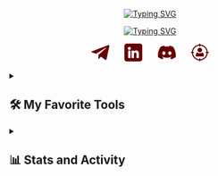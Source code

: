 <p align="center">
  <a href="https://git.io/typing-svg"><img src="https://readme-typing-svg.herokuapp.com?font=Rubik+Wet+Paint&size=30&duration=1&pause=1000000000000000000&color=660000&center=true&width=435&lines=Artem+Rarog" alt="Typing SVG" /></a>
</p>

<p align="center">
  <a href="https://git.io/typing-svg"><img src="https://readme-typing-svg.herokuapp.com?font=Atma&size=30&duration=4000&pause=250&color=8B0000&center=true&width=435&lines=Frontend-developer;Learning+never+stops;UX-focused+mindset;Love+Linux" alt="Typing SVG" /></a>
</p>

<!-- Social icons section -->
<p align="center">
  <a href="https://www.youtube.com/c/DevProTips"><img width="32px" alt="Youtube" title="Telegram" src="https://github.com/drippyzxc/appslogo/blob/main/telegram(1).png"/></a>
  &#8287;&#8287;&#8287;&#8287;&#8287;
  <a href="https://www.linkedin.com/in/jonah-lawrence/"><img width="32px" alt="LinkedIn" title="LinkedIn" src="https://github.com/drippyzxc/appslogo/blob/main/telegram(2).png"/></a>
  &#8287;&#8287;&#8287;&#8287;&#8287;
  <a href="https://discord.gg/fPrdqh3Zfu" alt="Discord" title="Dev Pro Tips Discord Server"><img width="32px" src="https://github.com/drippyzxc/appslogo/blob/main/headhunting(2).png"/></a>
  &#8287;&#8287;&#8287;&#8287;&#8287;
  <a href="https://ko-fi.com/jlawrence"><img width="32px" alt="Ko-fi" title="Buy me a coffee" src="https://github.com/drippyzxc/appslogo/blob/main/headhunting(1).png"/></a>
<!--   &#8287;&#8287;&#8287;&#8287;&#8287;
  <a href="http://eyl327.mywebcommunity.org/promos/"><img width="32px" alt="Free Stuff" title="Free gifts for you" src="https://i.imgur.com/0uVwkoZ.png"/></a> -->
</p>

<details> 
  <summary><h2>🛠️ My Favorite Tools</h2></summary>
  <!-- Some badges are from https://github.com/Ileriayo/markdown-badges -->

  <h3>👨‍💻 Programming and Markup Languages</h3>

  <p>
    <a href="#"><img alt="Bash" src="https://img.shields.io/badge/Bash-666?style=for-the-badge&logo=gnubash&logoColor=%23660000&labelColor=%23000&color=%23000"></a>
    <a href="#"><img alt="CSS" src="https://img.shields.io/badge/CSS-666?style=for-the-badge&logo=css3&logoColor=%23660000&labelColor=%23000&color=%23000"></a> 
    <a href="#"><img alt="HTML" src="https://img.shields.io/badge/HTML-666?style=for-the-badge&logo=html5&logoColor=%23660000&labelColor=%23000&color=%23000"></a>
    <a href="#"><img alt="JavaScript" src="https://img.shields.io/badge/JavaScript-666?style=for-the-badge&logo=javascript&logoColor=%23660000&labelColor=%23000&color=%23000"></a>
    <a href="#"><img alt="Node.js" src="https://img.shields.io/badge/Node.js-666?style=for-the-badge&logo=nodedotjs&logoColor=%23660000&labelColor=%23000&color=%23000"></a>
    <a href="#"><img alt="TypeScript" src="https://img.shields.io/badge/TypeScript-666?style=for-the-badge&logo=typescript&logoColor=%23660000&labelColor=%23000&color=%23000"></a>
  </p>

  <h3>🧰 Frameworks and Libraries</h3>

  <p>
    <a href="#"><img alt="Bootstrap" src="https://img.shields.io/badge/bootstrap-666?style=for-the-badge&logo=bootstrap&logoColor=%23000%20&labelColor=%23660000&color=%23660000"></a>
    <a href="#"><img alt="Radix" src="https://img.shields.io/badge/radixui-666?style=for-the-badge&logo=radixui&logoColor=%23000%20&labelColor=%23660000&color=%23660000"></a>
    <a href="#"><img alt="React" src="https://img.shields.io/badge/react-666?style=for-the-badge&logo=react&logoColor=%23000%20&labelColor=%23660000&color=%23660000"></a>
    <a href="#"><img alt="Redux" src="https://img.shields.io/badge/redux-666?style=for-the-badge&logo=redux&logoColor=%23000%20&labelColor=%23660000&color=%23660000"></a>
    <a href="#"><img alt="Sass" src="https://img.shields.io/badge/sass-666?style=for-the-badge&logo=sass&logoColor=%23000%20&labelColor=%23660000&color=%23660000"></a>
    <a href="#"><img alt="Storybook" src="https://img.shields.io/badge/storybook-666?style=for-the-badge&logo=storybook&logoColor=%23000%20&labelColor=%23660000&color=%23660000"></a>
    <a href="#"><img alt="Webpack" src="https://img.shields.io/badge/webpack-666?style=for-the-badge&logo=webpack&logoColor=%23000%20&labelColor=%23660000&color=%23660000"></a>
  </p>

  <h3>🗄️ Databases and Cloud Hosting</h3>

  <p>
    <a href="#"><img alt="Github" src="https://img.shields.io/badge/GItHub-666?style=for-the-badge&logo=github&logoColor=%23660000&labelColor=%23000&color=%23000"></a>
    <a href="#"><img alt="Notion" src="https://img.shields.io/badge/Notion-666?style=for-the-badge&logo=notion&logoColor=%23660000&labelColor=%23000&color=%23000"></a>
    <a href="#"><img alt="Obsidian" src="https://img.shields.io/badge/Obsidian-666?style=for-the-badge&logo=obsidian&logoColor=%23660000&labelColor=%23000&color=%23000"></a>
    <a href="#"><img alt="Trello" src="https://img.shields.io/badge/trello-666?style=for-the-badge&logo=trello&logoColor=%23660000&labelColor=%23000&color=%23000"></a>
  </p>

  <h3>💻 Software and Tools</h3>

  <p>
    <a href="#"><img alt="Adobe" src="https://img.shields.io/badge/adobe-666?style=for-the-badge&logo=adonisjs&logoColor=%23000%20&labelColor=%23660000&color=%23660000"></a>
    <a href="#"><img alt="ArchLinux" src="https://img.shields.io/badge/archlinux-666?style=for-the-badge&logo=archlinux&logoColor=%23000%20&labelColor=%23660000&color=%23660000"></a>
    <a href="#"><img alt="Bitwarden" src="https://img.shields.io/badge/bitwarden-666?style=for-the-badge&logo=bitwarden&logoColor=%23000%20&labelColor=%23660000&color=%23660000"></a>
    <a href="#"><img alt="DarkReader" src="https://img.shields.io/badge/darkreader-666?style=for-the-badge&logo=darkreader&logoColor=%23000%20&labelColor=%23660000&color=%23660000"></a>
    <a href="#"><img alt="Discord" src="https://img.shields.io/badge/discord-666?style=for-the-badge&logo=discord&logoColor=%23000%20&labelColor=%23660000&color=%23660000"></a>
    <a href="#"><img alt="Figma" src="https://img.shields.io/badge/figma-666?style=for-the-badge&logo=figma&logoColor=%23000%20&labelColor=%23660000&color=%23660000"></a>
    <a href="#"><img alt="Firefox" src="https://img.shields.io/badge/Firefox-666?style=for-the-badge&logo=firefox&logoColor=%23000000&labelColor=%23660000&color=%23660000"></a>
    <a href="#"><img alt="Git" src="https://img.shields.io/badge/git-666?style=for-the-badge&logo=git&logoColor=%23000%20&labelColor=%23660000&color=%23660000"></a>
    <a href="#"><img alt="GitLab" src="https://img.shields.io/badge/gitlab-666?style=for-the-badge&logo=gitlab&logoColor=%23000%20&labelColor=%23660000&color=%23660000"></a>
    <a href="#"><img alt="Hyprland" src="https://img.shields.io/badge/hyprland-666?style=for-the-badge&logo=hyprland&logoColor=%23000%20&labelColor=%23660000&color=%23660000"></a>
    <a href="#"><img alt="Nix" src="https://img.shields.io/badge/nixos-666?style=for-the-badge&logo=nixos&logoColor=%23000%20&labelColor=%23660000&color=%23660000"></a>
    <a href="#"><img alt="OBS" src="https://img.shields.io/badge/obs%20studio-666?style=for-the-badge&logo=obsstudio&logoColor=%23000%20&labelColor=%23660000&color=%23660000"></a>
    <a href="#"><img alt="Prettier" src="https://img.shields.io/badge/prettier-666?style=for-the-badge&logo=prettier&logoColor=%23000%20&labelColor=%23660000&color=%23660000"></a>
    <a href="#"><img alt="StackOverflow" src="https://img.shields.io/badge/stackoverflow-666?style=for-the-badge&logo=stackoverflow&logoColor=%23000%20&labelColor=%23660000&color=%23660000"></a>
    <a href="#"><img alt="VSCode" src="https://img.shields.io/badge/vsCode-666?style=for-the-badge&logo=virginmedia&logoColor=%23000%20&labelColor=%23660000&color=%23660000"></a>
  </p>
</details>


<details> 
  <summary><h2>📊 Stats and Activity</h2></summary>

  <h3>🔥 Streak Stats</h3>

  <!-- GitHub Readme Streak Stats - https://github.com/DenverCoder1/github-readme-streak-stats -->
  <p>
    <a href="https://github.com/DenverCoder1/github-readme-streak-stats">
      <!-- Use https://streak-stats.demolab.com or self-host with your own Vercel app - visit https://git.io/streak-stats for instructions -->
      <img title="🔥 Get streak stats for your profile at git.io/streak-stats" alt="drippyzxc streak" src="https://github-readme-streak-stats-eight.vercel.app/?user=drippyzxc&background=000&stroke=660000&ring=660000&fire=CC1100&currStreakNum=CC1100&sideNums=660000&currStreakLabel=800000&sideLabels=800000&dates=660000&excludeDaysLabel=660000&hide_border=true&short_numbers=true"/>
    </a>
  </p>

  <h3>💻 GitHub Profile Stats</h3>

  <!-- https://github.com/anuraghazra/github-readme-stats -->

  <a href="https://github.com/anuraghazra/github-readme-stats"><img alt="DenverCoder1's Github Stats" src="https://denvercoder1-github-readme-stats.vercel.app/api/?username=drippyzxc&show_icons=true&include_all_commits=true&count_private=true&theme=react&hide_border=true&bg_color=000&title_color=CC1100&icon_color=800000&text_color=800000" height="192px"/></a>
  <a href="https://github.com/anuraghazra/github-readme-stats"><img alt="DenverCoder1's Top Languages" src="https://denvercoder1-github-readme-stats.vercel.app/api/top-langs/?username=drippyzxc&langs_count=8&layout=compact&theme=dracula&hide_border=true&bg_color=000&title_color=CC1100&text_color=8B0000&&hide=Jupyter%20Notebook,Roff" height="192px"/></a>
  <br/>

  <b>Note:</b> Top languages is only a metric of the languages my public code consists of and doesn't reflect experience or skill level.
  
  <!-- https://github.com/ashutosh00710/github-readme-activity-graph -->

  <a href="https://github.com/ashutosh00710/github-readme-activity-graph"><img alt="DenverCoder1's Activity Graph" src="https://github-readme-activity-graph.vercel.app/graph/?username=drippyzxc&bg_color=000&color=CC1100&line=CC1100&point=8b0000&hide_border=true" /></a>

</details>


<!-- <p align="center">
  <a href="https://www.youtube.com/c/DevProTips"><img width="32px" alt="Youtube" title="Youtube" src="https://i.imgur.com/qiXu7b2.png"/></a>
  &#8287;&#8287;&#8287;&#8287;&#8287;
  <a href="https://www.linkedin.com/in/jonah-lawrence/"><img width="32px" alt="LinkedIn" title="LinkedIn" src="https://i.imgur.com/yRpa1dQ.png"/></a>
  &#8287;&#8287;&#8287;&#8287;&#8287;
  <a href="https://twitter.com/DenverCoder1"><img width="32px" alt="Twitter" title="Twitter" src="https://i.imgur.com/AixJgnm.png"/></a>
  &#8287;&#8287;&#8287;&#8287;&#8287;
  <a href="https://discord.gg/fPrdqh3Zfu" alt="Discord" title="Dev Pro Tips Discord Server"><img width="32px" src="https://i.imgur.com/OViZO8J.png"/></a>
  &#8287;&#8287;&#8287;&#8287;&#8287;
  <a href="https://dev.to/denvercoder1"><img width="32px" alt="Dev.to" title="DenverCoder1 Dev.to" src="https://i.imgur.com/mVm29vK.png"></a>
  &#8287;&#8287;&#8287;&#8287;&#8287;
  <a href="https://ko-fi.com/jlawrence"><img width="32px" alt="Ko-fi" title="Buy me a coffee" src="https://i.imgur.com/PpLeD3K.png"/></a>
<!--   &#8287;&#8287;&#8287;&#8287;&#8287;
  <a href="http://eyl327.mywebcommunity.org/promos/"><img width="32px" alt="Free Stuff" title="Free gifts for you" src="https://i.imgur.com/0uVwkoZ.png"/></a> -->
</p> 

<!-- Social badges section -->
<!-- Badges with custom icons - https://github.com/DenverCoder1/custom-icon-badges -->
<!-- View counter - https://github.com/DenverCoder1/Simple-View-Counter -->
<!-- <p align="center">
  <a href="https://www.youtube.com/c/DevProTips?sub_confirmation=1">
    <img alt="youtube subscribers" title="Subscribe to my YouTube channel" src="https://freshidea.com/jonah/app/youtube-stats-badges/subscribers-badge.php"/></a>
  <a href="https://www.youtube.com/c/DevProTips">
    <img alt="youtube views" title="YouTube views" src="https://freshidea.com/jonah/app/youtube-stats-badges/view-count-badge.php"/></a> 
  <a href="https://github.com/DenverCoder1?tab=repositories&sort=stargazers">
    <img alt="total stars" title="Total stars on GitHub" src="https://custom-icon-badges.demolab.com/github/stars/DenverCoder1?color=55960c&style=for-the-badge&labelColor=488207&logo=star"/></a>
  <a href="https://github.com/DenverCoder1?tab=followers">
    <img alt="followers" title="Follow me on Github" src="https://custom-icon-badges.demolab.com/github/followers/DenverCoder1?color=236ad3&labelColor=1155ba&style=for-the-badge&logo=person-add&label=Follow&logoColor=white"/></a>
  <a href="https://github.com/DenverCoder1/Simple-View-Counter">
    <img alt="views" title="GitHub profile views" src="https://freshidea.com/jonah/app/DenverCoder1-profile-views"/></a>
</p> -->
<!--
# 💫 About Me:
💻 Frontend-разработчик<br>🚀 Увлекаюсь Open Source<br>📍 Пишу на JavaScript, React и TypeScript<br>🔧 В работе использую Git и Linux

-->
<!--
## 🏆 GitHub Trophies
![](https://github-profile-trophy.vercel.app/?username=drippyzxc&theme=dracula&no-frame=false&no-bg=true&margin-w=4)

---
[![](https://visitcount.itsvg.in/api?id=drippyzxc&icon=5&color=4)](https://visitcount.itsvg.in) 

<!-- Proudly created with GPRM ( https://gprm.itsvg.in ) -->  
